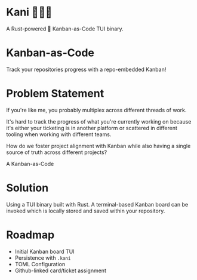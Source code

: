 # Kani 🦀🦀🦀
 A Rust-powered 🦀 Kanban-as-Code TUI binary.

# Kanban-as-Code
Track your repositories progress with a repo-embedded Kanban!

# Problem Statement
If you're like me, you probably multiplex across different threads of work.

It's hard to track the progress of what you're currently working on because it's either your ticketing is in another platform or scattered in different tooling when working with different teams.

How do we foster project alignment with Kanban while also having a single source of truth across different projects?

A Kanban-as-Code

# Solution
Using a TUI binary built with Rust. A terminal-based Kanban board can be invoked which is locally stored and saved within your repository.

# Roadmap
- Initial Kanban board TUI
- Persistence with `.kani`
- TOML Configuration
- Github-linked card/ticket assignment
